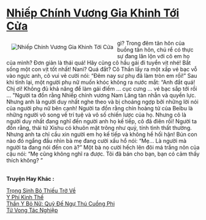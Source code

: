 <a href="https://truyenwiki.net/nhiep-chinh-vuong-gia-khinh-toi-cua.36561/" title="Nhiếp Chính Vương Gia Khinh Tới Cửa"><h1>Nhiếp Chính Vương Gia Khinh Tới Cửa</h1></a><div style="display:table"><img align="right" style="float: left; padding: 10px;" src="https://truyenwiki.net/a/img/str/src/36561.jpg" alt="Nhiếp Chính Vương Gia Khinh Tới Cửa">gì? Trong đêm tân hôn của buồng tân hôn, chú rể có thực sự đang lăn lộn với cô em họ của mình? Đơn giản là thái quá! Hãy cũng cô hầu gái đi tuyển vịt nhé! Bắt sống một con vịt tốt nhất! Nani? Quá đắt? Cô Thần lấy ra một xấp vé bạc vỗ vào ngực anh, cô vui vẻ cười nói: “Đêm nay sư phụ đã làm tròn em rồi!” Sau khi tỉnh lại, một người phụ nữ muốn khóc không ra nước mắt: “Anh đắt quá! Chị ơi! Không đủ khả năng để làm gái điếm ... cục cưng ... vé bạc sắp tới rồi ... "Người ta đồn rằng Nhiếp chính vương Nam Lăng tàn nhẫn và quyền lực. Nhưng anh là người duy nhất nghe theo và bị choáng ngợp bởi những lời nói của người phụ nữ bên cạnh! Người ta đồn rằng chín hoàng tử của Beibu là những người vô song về trí tuệ và vô số chiến lược của họ. Nhưng cô là người duy nhất đang nghĩ đến người anh họ kế tiếp, cô đã điên rồi! Người ta đồn rằng, thái tử Xishu có khuôn mặt trông như quỷ, tính tình thất thường. Nhưng anh ta chỉ cầu xin người em họ kế tiếp và không hề hối hận! Bún con nào đó ngẩng đầu nhìn bà mẹ đang cười xấu hổ nói: “Mẹ… Là người mà người ta đang nói đến con à?” Một bà nọ cười hếch lên đôi má trắng nõn của cậu nói: “Mẹ cũng không nghĩ ra được. Tôi đã bán cho bạn, bạn có cảm thấy thích không? ”</div><p><br><b>Truyện Hay Khác :</b></p><a href="https://truyenwiki.net/trong-sinh-bo-thieu-tro-ve.35322/" alt="Trọng Sinh Bỏ Thiếu Trở Về">Trọng Sinh Bỏ Thiếu Trở Về</a><br/><a href="https://github.com/nownovels/wikidich/tree/master/truyenhay/35556" alt="Y Phi Kinh Thế">Y Phi Kinh Thế</a><br/><a href="https://github.com/nownovels/wikidich/tree/master/truyenhay/35805" alt="Thần Y Bỏ Nữ: Quỷ Đế Ngự Thú Cuồng Phi">Thần Y Bỏ Nữ: Quỷ Đế Ngự Thú Cuồng Phi</a><br/><a href="https://sangtacviet.wordpress.com/2020/10/22/tu-vong-tac-nghiep/" alt="Tử Vong Tác Nghiệp">Tử Vong Tác Nghiệp</a><br/>